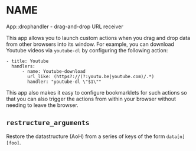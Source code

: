 # NAME

App::drophandler - drag-and-drop URL receiver

This app allows you to launch custom actions when you drag and drop
data from other browsers into its window. For example, you can download
Youtube videos via `youtube-dl` by configuring the following action:

    - title: Youtube
      handlers:
          - name: Youtube-download
            url_like: (https?://(?:youtu.be|youtube.com)/.*)
            handler: "youtube-dl \"$1\""

This app also makes it easy to configure bookmarklets for such actions
so that you can also trigger the actions from within your browser without
needing to leave the browser.

## `restructure_arguments`

Restore the datastructure (AoH) from a series of keys
of the form `data[n][foo]`.
